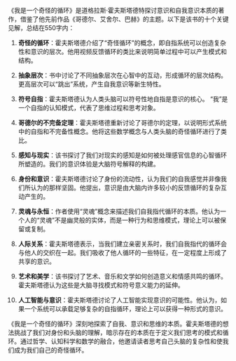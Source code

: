 《我是一个奇怪的循环》是道格拉斯·霍夫斯塔德特探讨意识和自我意识本质的著作，借鉴了他先前作品《哥德尔、艾舍尔、巴赫》的主题。以下是该书的十个关键见解，总结在550字内：

1. **奇怪的循环**：霍夫斯塔德介绍了“奇怪循环”的概念，即自指系统可以创造复杂性和意识的层次。他用视频反馈循环的类比来说明简单过程中可以产生模式和结构。

2. **抽象层次**：书中讨论了不同抽象层次在心智中的互动，形成循环的层次结构。更高层次可以“跳出”系统，产生自我意识等新生特性。

3. **符号自指**：霍夫斯塔德认为人类头脑可以符号性地自指是意识的核心。 “我”是一个自指的认知模式，代表了思维过程和思考对象。

4. **哥德尔的不完备定理**：霍夫斯塔德重新讨论了哥德尔的定理，以说明形式系统中的自指和不完备性概念。他将这些数学概念与人类头脑的奇怪循环进行了类比。

5. **感知与现实**：该书探讨了我们对现实的感知是如何被处理感官信息的心智循环所塑造的。我们的意识体验是大脑符号解释的构建。

6. **身份和意识**：霍夫斯塔德讨论了身份的流动性，认为我们的自我感觉并非像我们所认为的那样坚固。他提出，意识是由大脑内许多较小的反馈循环的复杂互动产生的。

7. **灵魂与永恒**：作者使用“灵魂”概念来描述我们自我指代循环的本质。他认为一个人的“灵魂”不是幽灵般的实体，而是一种行为和思维模式，理论上可以被保留或复制。

8. **人际关系**：霍夫斯塔德表示，当我们建立亲密关系时，我们自我指代的循环会与他人的交织在一起。我们吸收了他人循环的一些特征，在一定程度上形成了共享的意识。

9. **艺术和美学**：该书探讨了艺术、音乐和文学如何创造意义和情感共鸣的循环。霍夫斯塔德认为这些是大脑寻找模式和符号意义能力的延伸。

10. **人工智能与意识**：霍夫斯塔德讨论了人工智能实现意识的可能性。他认为，如果一个系统可以承载足够复杂的自指循环，理论上可以获得一种形式的意识。

《我是一个奇怪的循环》深刻地探索了自我、意识和思维的本质。霍夫斯塔德的想法挑战了我们对身份和头脑的理解，暗示存在的本质在于定义我们思考的模式和循环。通过哲学、认知科学和数学的融合，他邀请读者思考自己头脑的复杂性和使我们成为我们自己的奇怪循环。